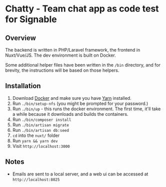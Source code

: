 # Chatty - Team chat app as code test for Signable

## Overview
The backend is written in PHP/Laravel framework, the frontend in Nuxt/Vue/JS. The dev environment is built on Docker.

Some additional helper files have been written in the `/bin` directory,
and for brevity, the instructions will be based on those helpers.

## Installation
1. Download [Docker](https://www.docker.com/products/docker-desktop) and make sure you 
   have [Yarn](https://yarnpkg.com/) installed.  
2. Run `./bin/setup-nfs` (you might be prompted for your password.)
3. Run `./bin/up` - this runs the docker environment. The first time, it'll take a 
   while because it downloads and builds the containers.
4. Run `./bin/composer install`
5. Run `./bin/artisan migrate`
6. Run `./bin/artisan db:seed`
7. `cd` into the `nuxt/` folder
8. Run `yarn && yarn dev`
9. Visit `http://localhost:3000`

## Notes
- Emails are sent to a local server, and a web ui can be accessed at `http://localhost:8025`
